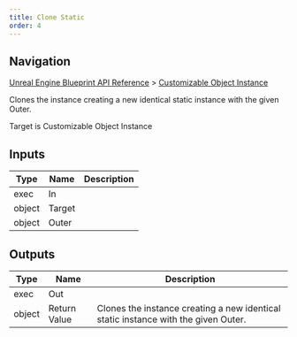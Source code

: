 ```yaml
---
title: Clone Static
order: 4
---
```

## Navigation

[Unreal Engine Blueprint API Reference](https://dev.epicgames.com/documentation/en-us/unreal-engine/BlueprintAPI) > [Customizable Object Instance](https://dev.epicgames.com/documentation/en-us/unreal-engine/BlueprintAPI/CustomizableObjectInstance)

Clones the instance creating a new identical static instance with the given Outer.

Target is Customizable Object Instance

## Inputs

| Type | Name | Description |
| --- | --- | --- |
| exec | In |  |
| object | Target |  |
| object | Outer |  |

## Outputs

| Type | Name | Description |
| --- | --- | --- |
| exec | Out |  |
| object | Return Value | Clones the instance creating a new identical static instance with the given Outer. |
